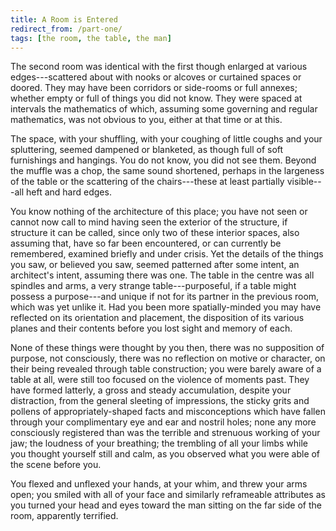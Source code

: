 ```yaml
---
title: A Room is Entered
redirect_from: /part-one/
tags: [the room, the table, the man]
---
```


The second room was identical with the first though enlarged at various edges---scattered about with nooks or alcoves or curtained spaces or doored. They may have been corridors or side-rooms or full annexes; whether empty or full of things you did not know. They were spaced at intervals the mathematics of which, assuming some governing and regular mathematics, was not obvious to you, either at that time or at this.

The space, with your shuffling, with your coughing of little coughs and your spluttering, seemed dampened or blanketed, as though full of soft furnishings and hangings. You do not know, you did not see them. Beyond the muffle was a chop, the same sound shortened, perhaps in the largeness of the table or the scattering of the chairs---these at least partially visible---all heft and hard edges.

You know nothing of the architecture of this place; you have not seen or cannot now call to mind having seen the exterior of the structure, if structure it can be called, since only two of these interior spaces, also assuming that, have so far been encountered, or can currently be remembered, examined briefly and under crisis. Yet the details of the things you saw, or believed you saw, seemed patterned after some intent, an architect's intent, assuming there was one. The table in the centre was all spindles and arms, a very strange table---purposeful, if a table might possess a purpose---and unique if not for its partner in the previous room, which was yet unlike it. Had you been more spatially-minded you may have reflected on its orientation and placement, the disposition of its various planes and their contents before you lost sight and memory of each.

None of these things were thought by you then, there was no supposition of purpose, not consciously, there was no reflection on motive or character, on their being revealed through table construction; you were barely aware of a table at all, were still too focused on the violence of moments past. They have formed latterly, a gross and steady accumulation, despite your distraction, from the general sleeting of impressions, the sticky grits and pollens of appropriately-shaped facts and misconceptions which have fallen through your complimentary eye and ear and nostril holes; none any more consciously registered than was the terrible and strenuous working of your jaw; the loudness of your breathing; the trembling of all your limbs while you thought yourself still and calm, as you observed what you were able of the scene before you.

You flexed and unflexed your hands, at your whim, and threw your arms open; you smiled with all of your face and similarly reframeable attributes as you turned your head and eyes toward the man sitting on the far side of the room, apparently terrified.
